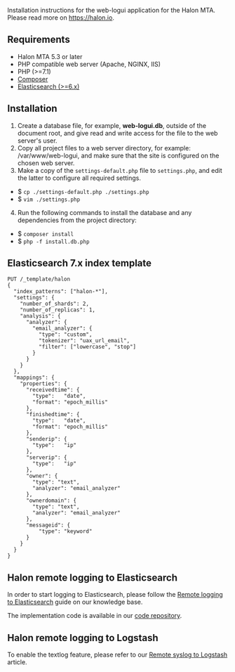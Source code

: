 Installation instructions for the web-logui application for the Halon MTA. Please read more on https://halon.io.

Requirements
---
* Halon MTA 5.3 or later
* PHP compatible web server (Apache, NGINX, IIS)
* PHP (>=7.1)
* [Composer](https://getcomposer.org)
* [Elasticsearch (>=6.x)](https://www.elastic.co/guide/en/elasticsearch/reference/current/install-elasticsearch.html)

Installation
---
1. Create a database file, for example, **web-logui.db**, outside of the document root, and give read and write access for the file to the web server's user.
2. Copy all project files to a web server directory, for example: /var/www/web-logui, and make sure that the site is configured on the chosen web server.
3. Make a copy of the `settings-default.php` file to `settings.php`, and edit the latter to configure all required settings.
- $ `cp ./settings-default.php ./settings.php`
- $ `vim ./settings.php`
4. Run the following commands to install the database and any dependencies from the project directory:
- $ `composer install`
- $ `php -f install.db.php`

Elasticsearch 7.x index template
---
```
PUT /_template/halon
{
  "index_patterns": ["halon-*"],
  "settings": {
    "number_of_shards": 2,
    "number_of_replicas": 1,
    "analysis": {
      "analyzer": {
        "email_analyzer": {
          "type": "custom",
          "tokenizer": "uax_url_email",
          "filter": ["lowercase", "stop"]
        }
      }
    }
  },
  "mappings": {
    "properties": {
      "receivedtime": {
        "type":   "date",
        "format": "epoch_millis"
      },
      "finishedtime": {
        "type":   "date",
        "format": "epoch_millis"
      },
      "senderip": {
        "type":   "ip"
      },
      "serverip": {
        "type":   "ip"
      },
      "owner": {
        "type": "text",
        "analyzer": "email_analyzer"
      },
      "ownerdomain": {
        "type": "text",
        "analyzer": "email_analyzer"
      },
      "messageid": {
          "type": "keyword"
      }
    }
  }
}
```

Halon remote logging to Elasticsearch
---
In order to start logging to Elasticsearch, please follow the [Remote logging to Elasticsearch](https://support.halon.io/hc/en-us/articles/115005513365) guide on our knowledge base.

The implementation code is available in our [code repository](https://github.com/halon/hsl-examples/tree/master/logging/elasticsearch).

Halon remote logging to Logstash
---

To enable the textlog feature, please refer to our [Remote syslog to Logstash](https://support.halon.io/hc/en-us/articles/360000700065) article.
